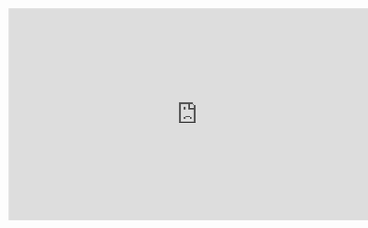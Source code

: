 <iframe width="768" height="432" src="https://miro.com/app/live-embed/uXjVM8xpBa4=/?moveToViewport=-503,-263,1004,525&embedId=12599470381" frameborder="0" scrolling="no" allow="fullscreen; clipboard-read; clipboard-write" allowfullscreen></iframe>
